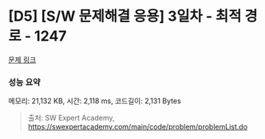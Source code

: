 # [D5] [S/W 문제해결 응용] 3일차 - 최적 경로 - 1247 

[문제 링크](https://swexpertacademy.com/main/code/problem/problemDetail.do?contestProbId=AV15OZ4qAPICFAYD) 

### 성능 요약

메모리: 21,132 KB, 시간: 2,118 ms, 코드길이: 2,131 Bytes



> 출처: SW Expert Academy, https://swexpertacademy.com/main/code/problem/problemList.do